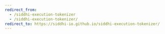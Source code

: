 ```yaml
---
redirect_from:
  - /siddhi-execution-tokenizer
  - /siddhi-execution-tokenizer/
redirect_to: https://siddhi-io.github.io/siddhi-execution-tokenizer/
---
```

